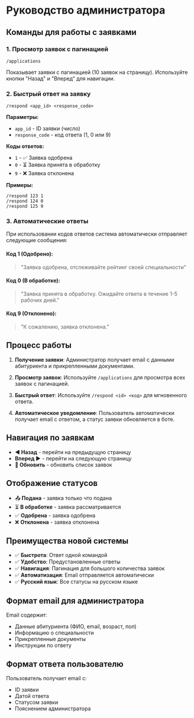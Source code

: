 # Руководство администратора

## Команды для работы с заявками

### 1. Просмотр заявок с пагинацией
```
/applications
```
Показывает заявки с пагинацией (10 заявок на страницу). Используйте кнопки "Назад" и "Вперед" для навигации.

### 2. Быстрый ответ на заявку
```
/respond <app_id> <response_code>
```

**Параметры:**
- `app_id` - ID заявки (число)
- `response_code` - код ответа (1, 0 или 9)

**Коды ответов:**
- `1` - ✅ Заявка одобрена
- `0` - ⏳ Заявка принята в обработку
- `9` - ❌ Заявка отклонена

**Примеры:**
```
/respond 123 1
/respond 124 0
/respond 125 9
```

### 3. Автоматические ответы

При использовании кодов ответов система автоматически отправляет следующие сообщения:

#### Код 1 (Одобрено):
> "Заявка одобрена, отслеживайте рейтинг своей специальности"

#### Код 0 (В обработке):
> "Заявка принята в обработку. Ожидайте ответа в течение 1-5 рабочих дней."

#### Код 9 (Отклонено):
> "К сожалению, заявка отклонена."

## Процесс работы

1. **Получение заявки**: Администратор получает email с данными абитуриента и прикрепленными документами.

2. **Просмотр заявок**: Используйте `/applications` для просмотра всех заявок с пагинацией.

3. **Быстрый ответ**: Используйте `/respond <id> <код>` для мгновенного ответа.

4. **Автоматическое уведомление**: Пользователь автоматически получает email с ответом, а статус заявки обновляется в боте.

## Навигация по заявкам

- **◀️ Назад** - перейти на предыдущую страницу
- **Вперед ▶️** - перейти на следующую страницу  
- **🔄 Обновить** - обновить список заявок

## Отображение статусов

- 📤 **Подана** - заявка только что подана
- ⏳ **В обработке** - заявка рассматривается
- ✅ **Одобрена** - заявка одобрена
- ❌ **Отклонена** - заявка отклонена

## Преимущества новой системы

- ✅ **Быстрота**: Ответ одной командой
- ✅ **Удобство**: Предустановленные ответы
- ✅ **Навигация**: Пагинация для большого количества заявок
- ✅ **Автоматизация**: Email отправляется автоматически
- ✅ **Русский язык**: Все статусы на русском языке

## Формат email для администратора

Email содержит:
- Данные абитуриента (ФИО, email, возраст, пол)
- Информацию о специальности
- Прикрепленные документы
- Инструкции по ответу

## Формат ответа пользователю

Пользователь получает email с:
- ID заявки
- Датой ответа
- Статусом заявки
- Пояснением администратора 